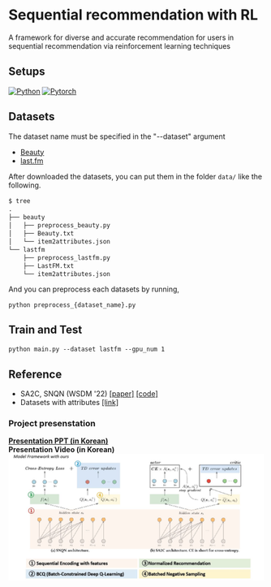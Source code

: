 # Sequential recommendation with RL

A framework for diverse and accurate recommendation for users in sequential recommendation via reinforcement learning techniques


## Setups
[![Python](https://img.shields.io/badge/python-3.9.12-blue?logo=python&logoColor=FED643)](https://www.python.org/downloads/release/python-385/)
[![Pytorch](https://img.shields.io/badge/pytorch-1.13.0-red?logo=pytorch)](https://pytorch.org/get-started/previous-versions/)


## Datasets
The dataset name must be specified in the "--dataset" argument
- [Beauty](https://github.com/RUCAIBox/CIKM2020-S3Rec/tree/master/data) 
- [last.fm](https://github.com/RUCAIBox/CIKM2020-S3Rec/tree/master/data)

After downloaded the datasets, you can put them in the folder `data/` like the following.
```
$ tree
.
├── beauty
│   ├── preprocess_beauty.py
│   ├── Beauty.txt
│   └── item2attributes.json
└── lastfm
    ├── preprocess_lastfm.py
    ├── LastFM.txt
    └── item2attributes.json

```

And you can preprocess each datasets by running,
```
python preprocess_{dataset_name}.py
```


## Train and Test
```
python main.py --dataset lastfm --gpu_num 1
```


## Reference
- SA2C, SNQN (WSDM '22) [[paper]](https://dl.acm.org/doi/pdf/10.1145/3488560.3498494) [[code]](https://drive.google.com/file/d/185KB520pBLgwmiuEe7JO78kUwUL_F45t/view?usp=sharing) <br>
- Datasets with attributes [[link]](https://github.com/RUCAIBox/CIKM2020-S3Rec/tree/master/data)


### Project presenstation

[**Presentation PPT (in Korean)**](./assets/SR-RL_final_pt.pdf) <br>
**Presentation Video (in Korean)**
[![Video thumbnail](./assets/SR-RL_final_pt_thumbnail.JPG)](https://www.youtube.com/watch?v=IGXcdc7U_R4)
